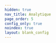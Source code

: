 ```yaml
---
hidden: true
nav_title: Analytique
page_order: 5
config_only: true
noindex: true
layout: blank_config
---
```

